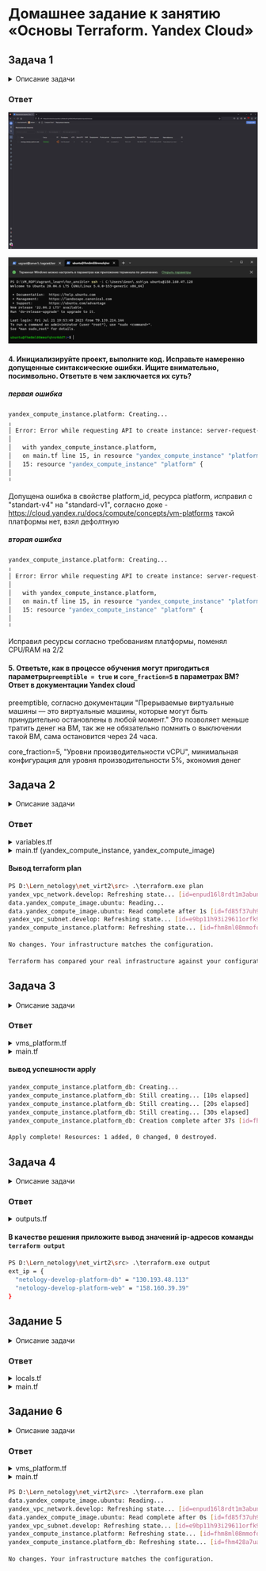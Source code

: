 # Домашнее задание к занятию «Основы Terraform. Yandex Cloud»

## Задача 1

<details>
  <summary>Описание задачи</summary>
1. Изучите проект. В файле variables.tf объявлены переменные для yandex provider.
2. Переименуйте файл personal.auto.tfvars_example в personal.auto.tfvars. Заполните переменные (идентификаторы облака, токен доступа). Благодаря .gitignore этот файл не попадет в публичный репозиторий. **Вы можете выбрать иной способ безопасно передать секретные данные в terraform.**
3. Сгенерируйте или используйте свой текущий ssh ключ. Запишите его открытую часть в переменную **vms_ssh_root_key**.
4. Инициализируйте проект, выполните код. Исправьте намеренно допущенные синтаксические ошибки. Ищите внимательно, посимвольно. Ответьте в чем заключается их суть?
5. Ответьте, как в процессе обучения могут пригодиться параметры```preemptible = true``` и ```core_fraction=5``` в параметрах ВМ? Ответ в документации Yandex cloud.

В качестве решения приложите:

- скриншот ЛК Yandex Cloud с созданной ВМ,
- скриншот успешного подключения к консоли ВМ через ssh(к OS ubuntu необходимо подключаться под пользователем ubuntu: "ssh ubuntu@vm_ip_address"),
- ответы на вопросы.

</details>

### Ответ

![alt text](img/ya1.png "ya1")

![alt text](img/ya2.png "ya2")

#### 4. Инициализируйте проект, выполните код. Исправьте намеренно допущенные синтаксические ошибки. Ищите внимательно, посимвольно. Ответьте в чем заключается их суть?

##### первая ошибка

```bash
yandex_compute_instance.platform: Creating...
╷
│ Error: Error while requesting API to create instance: server-request-id = 290e2196-a3e6-4131-91fc-011db79e8306 server-trace-id = 95758d8c351623d8:2ab06f898cae90ae:95758d8c351623d8:1 client-request-id = d49bebfc-8ad0-437a-b6f5-a7882b7620f8 client-trace-id = 8413fb5c-013e-4744-a152-3440507f41ee rpc error: code = FailedPrecondition desc = Platform "standart-v4" not found
│
│   with yandex_compute_instance.platform,
│   on main.tf line 15, in resource "yandex_compute_instance" "platform":
│   15: resource "yandex_compute_instance" "platform" {
│
╵
```

Допущена ошибка в свойстве platform_id, ресурса platform, исправил с "standart-v4" на "standard-v1", согласно доке - <https://cloud.yandex.ru/docs/compute/concepts/vm-platforms> такой платформы нет, взял дефолтную

##### вторая ошибка

```bash
yandex_compute_instance.platform: Creating...
╷
│ Error: Error while requesting API to create instance: server-request-id = 5f25a486-33b9-4b38-86ef-f28994e218c0 server-trace-id = c7b867b6eb20bbd6:7e2a3f24d493ce73:c7b867b6eb20bbd6:1 client-request-id = d2a1a5de-0358-4a32-9725-87edb3a98c6f client-trace-id = d42c493f-f811-4305-ac5d-c7a9eef48d1f rpc error: code = InvalidArgument desc = the specified number of cores is not available on platform "standard-v1"; allowed core number: 2, 4
│
│   with yandex_compute_instance.platform,
│   on main.tf line 15, in resource "yandex_compute_instance" "platform":
│   15: resource "yandex_compute_instance" "platform" {
│
╵
```

Исправил ресурсы согласно требованиям платформы, поменял CPU/RAM на 2/2

#### 5. Ответьте, как в процессе обучения могут пригодиться параметры```preemptible = true``` и ```core_fraction=5``` в параметрах ВМ? Ответ в документации Yandex cloud

preemptible, согласно документации "Прерываемые виртуальные машины — это виртуальные машины, которые могут быть принудительно остановлены в любой момент." Это позволяет меньше тратить денег на ВМ, так же не обязательно помнить о выключении такой ВМ, сама остановится через 24 часа.

core_fraction=5, "Уровни производительности vCPU", минимальная конфигурация для уровня производительности 5%, экономия денег

## Задача 2

<details>
  <summary>Описание задачи</summary>
1. Изучите файлы проекта.
2. Замените все "хардкод" **значения** для ресурсов **yandex_compute_image** и **yandex_compute_instance** на **отдельные** переменные. К названиям переменных ВМ добавьте в начало префикс **vm_web_** .  Пример: **vm_web_name**.
2. Объявите нужные переменные в файле variables.tf, обязательно указывайте тип переменной. Заполните их **default** прежними значениями из main.tf. 
3. Проверьте terraform plan (изменений быть не должно). 

</details>

### Ответ

<details>
  <summary>variables.tf</summary>

```JSON
### vars for yandex_compute_instance, yandex_compute_image

variable vm_web_family {
  type        = string
  default     = "ubuntu-2004-lts"
}

variable vm_web_platform_name {
  type        = string
  default     = "netology-develop-platform-web"
}

variable vm_web_platform_id {
  type        = string
  default     = "standard-v1"
}

variable vm_web_resources {
  type = object({
    cores = number
    memory = number
    core_fraction = number
  })
  default = {
      cores = 2
      memory = 2
      core_fraction = 5
    }
}

variable vm_web_scheduling_policy {
  type        = bool
  default     = true
}

variable vm_web_nat {
  type        = bool
  default     = true
}

variable vm_web_serial_port_enable {
  type        = number
  default     = 1
}

variable vm_web_ssh {
  type        = string
  default     = "ubuntu:ssh-ed25519 AAAAC3NzaC1lZDI1NTE5AAAAIAJkjyC8jM6WyALVI5h/cBOLtxO/OsxSU6Matw+HHefF"
}
```

</details>

<details>
  <summary>main.tf (yandex_compute_instance, yandex_compute_image)</summary>

```JSON
data "yandex_compute_image" "ubuntu" {
  family = var.vm_web_family
}
resource "yandex_compute_instance" "platform" {
  name        = var.vm_web_platform_name
  platform_id = var.vm_web_platform_id
  resources {
    cores         = var.vm_web_resources.cores
    memory        = var.vm_web_resources.memory
    core_fraction = var.vm_web_resources.core_fraction
  }
  boot_disk {
    initialize_params {
      image_id = data.yandex_compute_image.ubuntu.image_id
    }
  }
  scheduling_policy {
    preemptible = var.vm_web_scheduling_policy
  }
  network_interface {
    subnet_id = yandex_vpc_subnet.develop.id
    nat       = var.vm_web_nat
  }

  metadata = {
    serial-port-enable = var.vm_web_serial_port_enable
    ssh-keys           = var.variable vm_web_ssh
  }

}
```

</details>

#### Вывод terraform plan

```bash
PS D:\Lern_netology\net_virt2\src> .\terraform.exe plan
yandex_vpc_network.develop: Refreshing state... [id=enpud16l8rdt1m3abun5]
data.yandex_compute_image.ubuntu: Reading...
data.yandex_compute_image.ubuntu: Read complete after 1s [id=fd85f37uh98ldl1omk30]
yandex_vpc_subnet.develop: Refreshing state... [id=e9bp11h93i29611orfk9]
yandex_compute_instance.platform: Refreshing state... [id=fhm8ml08mmofqhnr0dd7]

No changes. Your infrastructure matches the configuration.

Terraform has compared your real infrastructure against your configuration and found no differences, so no changes are needed.
```

## Задача 3

<details>
  <summary>Описание задачи</summary>

1. Создайте в корне проекта файл 'vms_platform.tf' . Перенесите в него все переменные первой ВМ.
2. Скопируйте блок ресурса и создайте с его помощью вторую ВМ(в файле main.tf): **"netology-develop-platform-db"** ,  cores  = 2, memory = 2, core_fraction = 20. Объявите ее переменные с префиксом **vm_db_** в том же файле('vms_platform.tf').
3. Примените изменения.

</details>

### Ответ

<details>
  <summary>vms_platform.tf</summary>

  ```json
### vars for platform-web yandex_compute_instance, yandex_compute_image

variable vm_web_family {
  type        = string
  default     = "ubuntu-2004-lts"
}

variable vm_web_platform_name {
  type        = string
  default     = "netology-develop-platform-web"
}

variable vm_web_platform_id {
  type        = string
  default     = "standard-v1"
}

variable vm_web_resources {
  type = object({
    cores = number
    memory = number
    core_fraction = number
  })
  default = {
      cores = 2
      memory = 2
      core_fraction = 5
    }
}

variable vm_web_scheduling_policy {
  type        = bool
  default     = true
}

variable vm_web_nat {
  type        = bool
  default     = true
}

variable vm_web_serial_port_enable {
  type        = number
  default     = 1
}

variable vm_web_ssh {
  type        = string
  default     = "ubuntu:ssh-ed25519 AAAAC3NzaC1lZDI1NTE5AAAAIAJkjyC8jM6WyALVI5h/cBOLtxO/OsxSU6Matw+HHefF"
}

### vars for platform-db yandex_compute_instance, yandex_compute_image

variable vm_db_family {
  type        = string
  default     = "ubuntu-2004-lts"
}

variable vm_db_platform_name {
  type        = string
  default     = "netology-develop-platform-db"
}

variable vm_db_platform_id {
  type        = string
  default     = "standard-v1"
}

variable vm_db_resources {
  type = object({
    cores = number
    memory = number
    core_fraction = number
  })
  default = {
      cores = 2
      memory = 2
      core_fraction = 20
    }
}

variable vm_db_scheduling_policy {
  type        = bool
  default     = true
}

variable vm_db_nat {
  type        = bool
  default     = true
}

variable vm_db_serial_port_enable {
  type        = number
  default     = 1
}

variable vm_db_ssh {
  type        = string
  default     = "ubuntu:ssh-ed25519 AAAAC3NzaC1lZDI1NTE5AAAAIAJkjyC8jM6WyALVI5h/cBOLtxO/OsxSU6Matw+HHefF"
}
  ```

</details>

<details>
  <summary>main.tf</summary>

  ```json
resource "yandex_vpc_network" "develop" {
  name = var.vpc_name
}
resource "yandex_vpc_subnet" "develop" {
  name           = var.vpc_name
  zone           = var.default_zone
  network_id     = yandex_vpc_network.develop.id
  v4_cidr_blocks = var.default_cidr
}


data "yandex_compute_image" "ubuntu" {
  family = var.vm_web_family
}
resource "yandex_compute_instance" "platform" {
  name        = var.vm_web_platform_name
  platform_id = var.vm_web_platform_id
  resources {
    cores         = var.vm_web_resources.cores
    memory        = var.vm_web_resources.memory
    core_fraction = var.vm_web_resources.core_fraction
  }
  boot_disk {
    initialize_params {
      image_id = data.yandex_compute_image.ubuntu.image_id
    }
  }
  scheduling_policy {
    preemptible = var.vm_web_scheduling_policy
  }
  network_interface {
    subnet_id = yandex_vpc_subnet.develop.id
    nat       = var.vm_web_nat
  }

  metadata = {
    serial-port-enable = var.vm_web_serial_port_enable
    ssh-keys           = var.vm_web_ssh
  }

}

resource "yandex_compute_instance" "platform_db" {
  name        = var.vm_db_platform_name
  platform_id = var.vm_db_platform_id
  resources {
    cores         = var.vm_db_resources.cores
    memory        = var.vm_db_resources.memory
    core_fraction = var.vm_db_resources.core_fraction
  }
  boot_disk {
    initialize_params {
      image_id = data.yandex_compute_image.ubuntu.image_id
    }
  }
  scheduling_policy {
    preemptible = var.vm_db_scheduling_policy
  }
  network_interface {
    subnet_id = yandex_vpc_subnet.develop.id
    nat       = var.vm_db_nat
  }

  metadata = {
    serial-port-enable = var.vm_db_serial_port_enable
    ssh-keys           = var.vm_db_ssh
  }

}
  ```

</details>

#### вывод успешности apply

```bash
yandex_compute_instance.platform_db: Creating...
yandex_compute_instance.platform_db: Still creating... [10s elapsed]
yandex_compute_instance.platform_db: Still creating... [20s elapsed]
yandex_compute_instance.platform_db: Still creating... [30s elapsed]
yandex_compute_instance.platform_db: Creation complete after 37s [id=fhm428a7ua68012uqojn]

Apply complete! Resources: 1 added, 0 changed, 0 destroyed.
```

## Задача 4

<details>
  <summary>Описание задачи</summary>

1. Объявите в файле outputs.tf output типа map, содержащий { instance_name = external_ip } для каждой из ВМ.
2. Примените изменения.

В качестве решения приложите вывод значений ip-адресов команды ```terraform output```

</details>

### Ответ

<details>
  <summary>outputs.tf</summary>

```json
output "ext_ip" {
  value       = {
    (yandex_compute_instance.platform.name)        = yandex_compute_instance.platform.network_interface[0].nat_ip_address
    (yandex_compute_instance.platform_db.name)  = yandex_compute_instance.platform_db.network_interface[0].nat_ip_address
  }

}
```

</details>

#### В качестве решения приложите вывод значений ip-адресов команды ```terraform output```

```bash
PS D:\Lern_netology\net_virt2\src> .\terraform.exe output
ext_ip = {
  "netology-develop-platform-db" = "130.193.48.113"
  "netology-develop-platform-web" = "158.160.39.39"
}
```

## Задание 5

<details>
  <summary>Описание задачи</summary>

1. В файле locals.tf опишите в **одном** local-блоке имя каждой ВМ, используйте интерполяцию ${..} с несколькими переменными по примеру из лекции.
2. Замените переменные с именами ВМ из файла variables.tf на созданные вами local переменные.
3. Примените изменения.

</details>

### Ответ

<details>
  <summary>locals.tf</summary>

```json
locals {
  env = "develop"
  project = "platform"
  role = ["web", "db"]
}
```

</details>

<details>
  <summary>main.tf</summary>

```json
resource "yandex_compute_instance" "platform" {
  name        = "netology-${ local.env }-${ local.project }-${ local.role[0] }"
  platform_id = var.vm_web_platform_id
  resources {
    cores         = var.vm_web_resources.cores
    memory        = var.vm_web_resources.memory
    core_fraction = var.vm_web_resources.core_fraction
  }
  boot_disk {
    initialize_params {
      image_id = data.yandex_compute_image.ubuntu.image_id
    }
  }
  scheduling_policy {
    preemptible = var.vm_web_scheduling_policy
  }
  network_interface {
    subnet_id = yandex_vpc_subnet.develop.id
    nat       = var.vm_web_nat
  }

  metadata = {
    serial-port-enable = var.vm_web_serial_port_enable
    ssh-keys           = var.vm_web_ssh
  }

}

resource "yandex_compute_instance" "platform_db" {
  name        = "netology-${ local.env }-${ local.project }-${ local.role[1] }"
  platform_id = var.vm_db_platform_id
  resources {
    cores         = var.vm_db_resources.cores
    memory        = var.vm_db_resources.memory
    core_fraction = var.vm_db_resources.core_fraction
  }
  boot_disk {
    initialize_params {
      image_id = data.yandex_compute_image.ubuntu.image_id
    }
  }
  scheduling_policy {
    preemptible = var.vm_db_scheduling_policy
  }
  network_interface {
    subnet_id = yandex_vpc_subnet.develop.id
    nat       = var.vm_db_nat
  }

  metadata = {
    serial-port-enable = var.vm_db_serial_port_enable
    ssh-keys           = var.vm_db_ssh
  }

}
```

</details>

## Задание 6

<details>
  <summary>Описание задачи</summary>

1. Вместо использования 3-х переменных  ".._cores",".._memory",".._core_fraction" в блоке  resources {...}, объедените их в переменные типа **map** с именами "vm_web_resources" и "vm_db_resources". В качестве продвинутой практики попробуйте создать одну map переменную **vms_resources** и уже внутри нее конфиги обеих ВМ(вложенный map).
2. Так же поступите с блоком **metadata {serial-port-enable, ssh-keys}**, эта переменная должна быть общая для всех ваших ВМ.
3. Найдите и удалите все более не используемые переменные проекта.
4. Проверьте terraform plan (изменений быть не должно).

</details>

### Ответ

<details>
  <summary>vms_platform.tf</summary>

```JSON
#### общие ресурсная мапа

variable vms_metadata {
  type = map
  default = {
    serial-port-enable = 1
    ssh = "ubuntu:ssh-ed25519 AAAAC3NzaC1lZDI1NTE5AAAAIAJkjyC8jM6WyALVI5h/cBOLtxO/OsxSU6Matw+HHefF"
  }
}

variable vms_resources {
  type = map
  default = {
        vm_db_resources = {
            cores = 2
            memory = 2
            core_fraction = 20
        }
        vm_web_resources = {
            cores = 2
            memory = 2
            core_fraction = 5
        }
    }
}
```
</details>

<details>
  <summary>main.tf</summary>

```json
resource "yandex_vpc_network" "develop" {
  name = var.vpc_name
}
resource "yandex_vpc_subnet" "develop" {
  name           = var.vpc_name
  zone           = var.default_zone
  network_id     = yandex_vpc_network.develop.id
  v4_cidr_blocks = var.default_cidr
}


data "yandex_compute_image" "ubuntu" {
  family = var.vm_web_family
}
resource "yandex_compute_instance" "platform" {
  name        = "netology-${ local.env }-${ local.project }-${ local.role[0] }"
  platform_id = var.vm_web_platform_id
  resources {
    cores         = var.vms_resources.vm_web_resources.cores
    memory        = var.vms_resources.vm_web_resources.memory
    core_fraction = var.vms_resources.vm_web_resources.core_fraction
  }
  boot_disk {
    initialize_params {
      image_id = data.yandex_compute_image.ubuntu.image_id
    }
  }
  scheduling_policy {
    preemptible = var.vm_web_scheduling_policy
  }
  network_interface {
    subnet_id = yandex_vpc_subnet.develop.id
    nat       = var.vm_web_nat
  }

  metadata = {
    serial-port-enable = var.vms_metadata.serial-port-enable
    ssh-keys           = var.vms_metadata.ssh
  }

}

resource "yandex_compute_instance" "platform_db" {
  name        = "netology-${ local.env }-${ local.project }-${ local.role[1] }"
  platform_id = var.vm_db_platform_id
  resources {
    cores         = var.vms_resources.vm_db_resources.cores
    memory        = var.vms_resources.vm_db_resources.memory
    core_fraction = var.vms_resources.vm_db_resources.core_fraction
  }
  boot_disk {
    initialize_params {
      image_id = data.yandex_compute_image.ubuntu.image_id
    }
  }
  scheduling_policy {
    preemptible = var.vm_db_scheduling_policy
  }
  network_interface {
    subnet_id = yandex_vpc_subnet.develop.id
    nat       = var.vm_db_nat
  }

  metadata = {
    serial-port-enable = var.vms_metadata.serial-port-enable
    ssh-keys           = var.vms_metadata.ssh
  }

}
```

</details>

```bash
PS D:\Lern_netology\net_virt2\src> .\terraform.exe plan
data.yandex_compute_image.ubuntu: Reading...
yandex_vpc_network.develop: Refreshing state... [id=enpud16l8rdt1m3abun5]
data.yandex_compute_image.ubuntu: Read complete after 0s [id=fd85f37uh98ldl1omk30]
yandex_vpc_subnet.develop: Refreshing state... [id=e9bp11h93i29611orfk9]
yandex_compute_instance.platform: Refreshing state... [id=fhm8ml08mmofqhnr0dd7]
yandex_compute_instance.platform_db: Refreshing state... [id=fhm428a7ua68012uqojn]

No changes. Your infrastructure matches the configuration.
```
